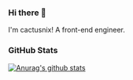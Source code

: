 ### Hi there 👋

<!--
**cactusnix/cactusnix** is a ✨ _special_ ✨ repository because its `README.md` (this file) appears on your GitHub profile.

Here are some ideas to get you started:

- 🔭 I’m currently working on ...
- 🌱 I’m currently learning ...
- 👯 I’m looking to collaborate on ...
- 🤔 I’m looking for help with ...
- 💬 Ask me about ...
- 📫 How to reach me: ...
- 😄 Pronouns: ...
- ⚡ Fun fact: ...
-->

I'm cactusnix! A front-end engineer.

### GitHub Stats

[![Anurag's github stats](https://github-readme-stats.vercel.app/api?username=cactusnix)](https://github.com/anuraghazra/github-readme-stats)




